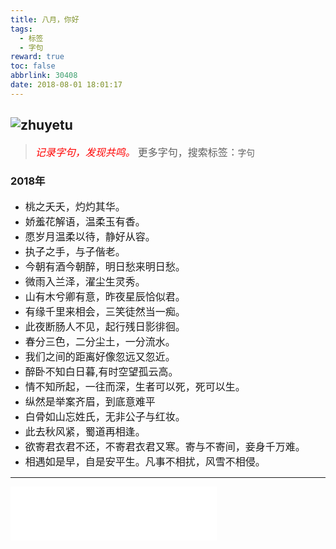 ```yaml
---
title: 八月，你好
tags:
  - 标签
  - 字句
reward: true
toc: false
abbrlink: 30408
date: 2018-08-01 18:01:17
---
```

![zhuyetu](https://wx3.sinaimg.cn/mw690/0068Se8Tgy1fu5tvis1uqj30ez0fnq7d.jpg)
---
<!-- more --> 
> *<font size=3 color=red>记录字句，发现共鸣。</font>*
   <font size=3>更多字句，搜索标签：`字句`</font>

### 2018年
* <font size=3>桃之夭夭，灼灼其华。</font>
* <font size=3>娇羞花解语，温柔玉有香。</font>
* <font size=3>愿岁月温柔以待，静好从容。</font>
* <font size=3>执子之手，与子偕老。</font>
* <font size=3>今朝有酒今朝醉，明日愁来明日愁。</font>
* <font size=3>微雨入兰泽，濯尘生灵秀。</font>
* <font size=3>山有木兮卿有意，昨夜星辰恰似君。</font>
* <font size=3>有缘千里来相会，三笑徒然当一痴。</font>
* <font size=3>此夜断肠人不见，起行残日影徘徊。</font>
* <font size=3>春分三色，二分尘土，一分流水。</font>
* <font size=3>我们之间的距离好像忽远又忽近。</font>
* <font size=3>醉卧不知白日暮,有时空望孤云高。</font>
* <font size=3>情不知所起，一往而深，生者可以死，死可以生。</font>
* <font size=3>纵然是举案齐眉，到底意难平</font>
* <font size=3>白骨如山忘姓氏，无非公子与红妆。</font>
* <font size=3>此去秋风紧，蜀道再相逢。</font>
* <font size=3>欲寄君衣君不还，不寄君衣君又寒。寄与不寄间，妾身千万难。</font>
* <font size=3>相遇如是早，自是安平生。凡事不相扰，风雪不相侵。</font>

---
<iframe frameborder="no" border="0" marginwidth="0" marginheight="0" width=330 height=86 src="//music.163.com/outchain/player?type=2&id=26508242&auto=1&height=66"></iframe>